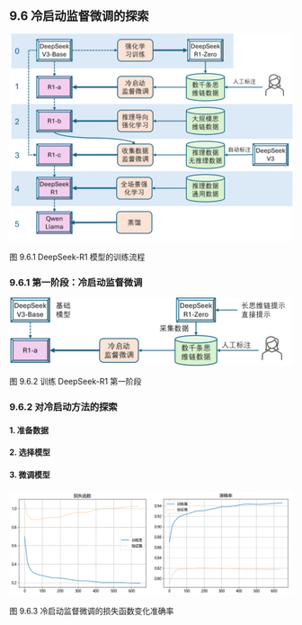 
## 9.6 冷启动监督微调的探索

<img src="./img/deepseek-all.png" width=560>

图 9.6.1 DeepSeek-R1 模型的训练流程

### 9.6.1 第一阶段：冷启动监督微调


<img src="./img/deepseek1.png" width=580>

图 9.6.2 训练 DeepSeek-R1 第一阶段


### 9.6.2 对冷启动方法的探索


#### 1. 准备数据


#### 2. 选择模型


#### 3. 微调模型


<img src="./img/sft_loss_accu.png" width=800>

图 9.6.3 冷启动监督微调的损失函数变化准确率

